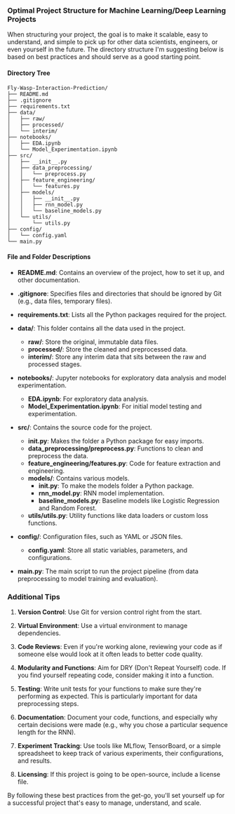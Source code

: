 ### Optimal Project Structure for Machine Learning/Deep Learning Projects

When structuring your project, the goal is to make it scalable, easy to understand, and simple to pick up for other data scientists, engineers, or even yourself in the future. The directory structure I'm suggesting below is based on best practices and should serve as a good starting point.

#### Directory Tree

```plaintext
Fly-Wasp-Interaction-Prediction/
├── README.md
├── .gitignore
├── requirements.txt
├── data/
│   ├── raw/
│   ├── processed/
│   └── interim/
├── notebooks/
│   ├── EDA.ipynb
│   └── Model_Experimentation.ipynb
├── src/
│   ├── __init__.py
│   ├── data_preprocessing/
│   │   └── preprocess.py
│   ├── feature_engineering/
│   │   └── features.py
│   ├── models/
│   │   ├── __init__.py
│   │   ├── rnn_model.py
│   │   └── baseline_models.py
│   └── utils/
│       └── utils.py
├── config/
│   └── config.yaml
└── main.py
```

#### File and Folder Descriptions

- **README.md**: Contains an overview of the project, how to set it up, and other documentation.

- **.gitignore**: Specifies files and directories that should be ignored by Git (e.g., data files, temporary files).

- **requirements.txt**: Lists all the Python packages required for the project.

- **data/**: This folder contains all the data used in the project.
  - **raw/**: Store the original, immutable data files.
  - **processed/**: Store the cleaned and preprocessed data.
  - **interim/**: Store any interim data that sits between the raw and processed stages.

- **notebooks/**: Jupyter notebooks for exploratory data analysis and model experimentation.
  - **EDA.ipynb**: For exploratory data analysis.
  - **Model_Experimentation.ipynb**: For initial model testing and experimentation.

- **src/**: Contains the source code for the project.
  - **__init__.py**: Makes the folder a Python package for easy imports.
  - **data_preprocessing/preprocess.py**: Functions to clean and preprocess the data.
  - **feature_engineering/features.py**: Code for feature extraction and engineering.
  - **models/**: Contains various models.
    - **__init__.py**: To make the models folder a Python package.
    - **rnn_model.py**: RNN model implementation.
    - **baseline_models.py**: Baseline models like Logistic Regression and Random Forest.
  - **utils/utils.py**: Utility functions like data loaders or custom loss functions.

- **config/**: Configuration files, such as YAML or JSON files.
  - **config.yaml**: Store all static variables, parameters, and configurations.

- **main.py**: The main script to run the project pipeline (from data preprocessing to model training and evaluation).

### Additional Tips

1. **Version Control**: Use Git for version control right from the start.

2. **Virtual Environment**: Use a virtual environment to manage dependencies.

3. **Code Reviews**: Even if you're working alone, reviewing your code as if someone else would look at it often leads to better code quality.

4. **Modularity and Functions**: Aim for DRY (Don't Repeat Yourself) code. If you find yourself repeating code, consider making it into a function.

5. **Testing**: Write unit tests for your functions to make sure they're performing as expected. This is particularly important for data preprocessing steps.

6. **Documentation**: Document your code, functions, and especially why certain decisions were made (e.g., why you chose a particular sequence length for the RNN).

7. **Experiment Tracking**: Use tools like MLflow, TensorBoard, or a simple spreadsheet to keep track of various experiments, their configurations, and results.

8. **Licensing**: If this project is going to be open-source, include a license file.

By following these best practices from the get-go, you'll set yourself up for a successful project that's easy to manage, understand, and scale.